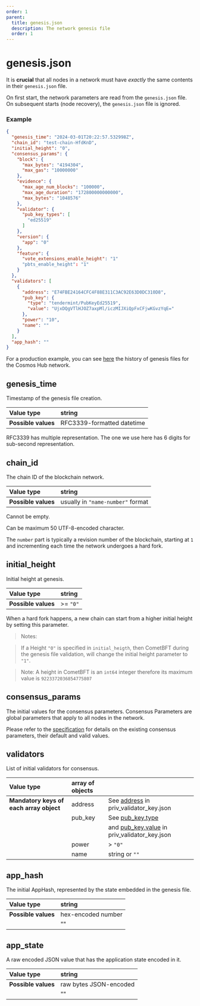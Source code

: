 ```yaml
---
order: 1
parent:
  title: genesis.json
  description: The network genesis file
  order: 1
---
```

# genesis.json
It is **crucial** that all nodes in a network must have _exactly_ the same contents in their `genesis.json` file.

On first start, the network parameters are read from the `genesis.json` file.
On subsequent starts (node recovery), the `genesis.json` file is ignored.

### Example
```json
{
  "genesis_time": "2024-03-01T20:22:57.532998Z",
  "chain_id": "test-chain-HfdKnD",
  "initial_height": "0",
  "consensus_params": {
    "block": {
      "max_bytes": "4194304",
      "max_gas": "10000000"
    },
    "evidence": {
      "max_age_num_blocks": "100000",
      "max_age_duration": "172800000000000",
      "max_bytes": "1048576"
    },
    "validator": {
      "pub_key_types": [
        "ed25519"
      ]
    },
    "version": {
      "app": "0"
    },
    "feature": {
      "vote_extensions_enable_height": "1"
      "pbts_enable_height": "1"
    }
  },
  "validators": [
    {
      "address": "E74FBE24164CFC4F88E311C3AC92E63D0DC310D8",
      "pub_key": {
        "type": "tendermint/PubKeyEd25519",
        "value": "UjxDQgVTlHJOZ7axpMl/iczMIJXiQpFxCFjwKGvzYqE="
      },
      "power": "10",
      "name": ""
    }
  ],
  "app_hash": ""
}
```

For a production example, you can see [here](https://github.com/cosmos/mainnet/tree/master/genesis)
the history of genesis files for the Cosmos Hub network.

## genesis_time
Timestamp of the genesis file creation.

| Value type          | string                     |
|:--------------------|:---------------------------|
| **Possible values** | RFC3339-formatted datetime |

RFC3339 has multiple representation. The one we use here has 6 digits for sub-second representation.

## chain_id
The chain ID of the blockchain network.

| Value type          | string                            |
|:--------------------|:----------------------------------|
| **Possible values** | usually in `"name-number"` format |

Cannot be empty.

Can be maximum 50 UTF-8-encoded character.

The `number` part is typically a revision number of the blockchain, starting at `1` and incrementing each time the network
undergoes a hard fork.

## initial_height
Initial height at genesis.

| Value type          | string      |
|:--------------------|:------------|
| **Possible values** | &gt;= `"0"` |

When a hard fork happens, a new chain can start from a higher initial height by setting this parameter.

> Notes:

> If a Height `"0"` is specified in `initial_heigth`, then CometBFT during the genesis file validation, will change the
> initial height parameter to `"1"`.

> Note: A height in CometBFT is an `int64` integer therefore its maximum value is `9223372036854775807`

## consensus_params

The initial values for the consensus parameters.
Consensus Parameters are global parameters that apply to all nodes in the network.

Please refer to the
[specification](https://docs.cometbft.com/v1.0/spec/abci/abci++_app_requirements#consensus-parameters)
for details on the existing consensus parameters, their default and valid values.


## validators
List of initial validators for consensus.

| Value type                              | array of objects |                                                                                         |
|:----------------------------------------|:-----------------|-----------------------------------------------------------------------------------------|
| **Mandatory keys of each array object** | address          | See [address](priv_validator_key.json.md#address) in priv_validator_key.json            |
|                                         | pub_key          | See [pub_key.type](priv_validator_key.json.md#pub_keytype)                              |
|                                         |                  | and [pub_key.value](priv_validator_key.json.md#pub_keyvalue) in priv_validator_key.json |
|                                         | power            | &gt;  `"0"`                                                                             |
|                                         | name             | string or `""`                                                                          |

## app_hash
The initial AppHash, represented by the state embedded in the genesis file.

| Value type          | string             |
|:--------------------|:-------------------|
| **Possible values** | hex-encoded number |
|                     | ""                 |

## app_state
A raw encoded JSON value that has the application state encoded in it.

| Value type          | string                 |
|:--------------------|:-----------------------|
| **Possible values** | raw bytes JSON-encoded |
|                     | ""                     |
